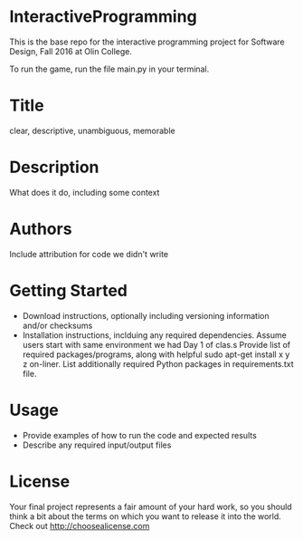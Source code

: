 # InteractiveProgramming

This is the base repo for the interactive programming project for Software Design, Fall 2016 at Olin College.


To run the game, run the file main.py in your terminal.

# Title
clear, descriptive, unambiguous, memorable

# Description
What does it do, including some context

# Authors
Include attribution for code we didn't write

# Getting Started
- Download instructions, optionally including versioning information and/or checksums
- Installation instructions, inclduing any required dependencies. Assume users start with same environment we had Day 1 of clas.s Provide list of required packages/programs, along with helpful sudo apt-get install x y z on-liner. List additionally required Python packages in requirements.txt file.

# Usage
- Provide examples of how to run the code and expected results
- Describe any required input/output files

# License
Your final project represents a fair amount of your hard work, so you should think a bit about the terms on which you want to release it into the world. Check out http://choosealicense.com
